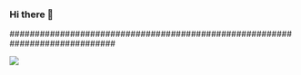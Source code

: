 ### Hi there 👋
#############################################################################
<!--
**LACOSTAR91/LACOSTAR91** is a ✨ _special_ ✨ repository because its `README.md` (this file) appears on your GitHub profile.

Here are some ideas to get you started:

- 🔭 I’m currently working on ...
- 🌱 I’m currently learning ...
- 👯 I’m looking to collaborate on ...
- 🤔 I’m looking for help with ...
- 💬 Ask me about ...
- 📫 How to reach me: ...
- 😄 Pronouns: ...
- ⚡ Fun fact: ...
-->

<a href="https://yzzy-bot.online" target="_blank">
  <img align="center" src="https://discord.c99.nl/widget/theme-4/507329636305207308.png"/>
</a>
